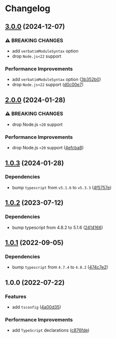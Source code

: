 # Changelog

## [3.0.0](https://github.com/binden-js/tsconfig/compare/v2.0.0...v3.0.0) (2024-12-07)

### ⚠ BREAKING CHANGES

- add `verbatimModuleSyntax` option
- drop `Node.js<22` support

### Performance Improvements

- add `verbatimModuleSyntax` option ([3b352b0](https://github.com/binden-js/tsconfig/commit/3b352b089ea141f4c9c8d1b6dd1826e280733c6f))
- drop `Node.js<22` support ([d0c00e7](https://github.com/binden-js/tsconfig/commit/d0c00e7c15e23eae38c2af066df5c2b8d2259ba1))

## [2.0.0](https://github.com/binden-js/tsconfig/compare/v1.0.3...v2.0.0) (2024-01-28)

### ⚠ BREAKING CHANGES

- drop Node.js `<20` support

### Performance Improvements

- drop Node.js `<20` support ([4efcba8](https://github.com/binden-js/tsconfig/commit/4efcba8b11eba02665a4ab9cb0cd0bc859ca1e4b))

## [1.0.3](https://github.com/binden-js/tsconfig/compare/v1.0.2...v1.0.3) (2024-01-28)

### Dependencies

- bump `typescript` from `v5.1.6` to `v5.3.3` ([4f5757e](https://github.com/binden-js/tsconfig/commit/4f5757e48fdb377448fbb5f9a8c2d91d2829934b))

## [1.0.2](https://github.com/binden-js/tsconfig/compare/v1.0.1...v1.0.2) (2023-07-12)

### Dependencies

- bump typescript from 4.8.2 to 5.1.6 ([2414166](https://github.com/binden-js/tsconfig/commit/241416638c53555d6f1b0f52d1f583e1ba7ea508))

## [1.0.1](https://github.com/binden-js/tsconfig/compare/v1.0.0...v1.0.1) (2022-09-05)

### Dependencies

- bump `typescript` from `4.7.4` to `4.8.2` ([474c7e2](https://github.com/binden-js/tsconfig/commit/474c7e2d741d91fd8faf00168eff3a3553919d47))

## 1.0.0 (2022-07-22)

### Features

- add `tsconfig` ([4a00d35](https://github.com/binden-js/tsconfig/commit/4a00d35b0f440556dd4a29612cd646e394be6605))

### Performance Improvements

- add `TypeScript` declarations ([c876fde](https://github.com/binden-js/tsconfig/commit/c876fde6f0e4167e735a296333ba15592b631457))
